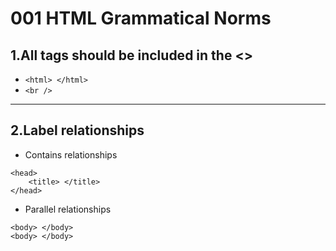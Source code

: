 # 001 HTML Grammatical Norms

## 1.All tags should be included in the <>
+ `<html> </html>`
+ `<br />`

***

## 2.Label relationships
+ Contains relationships
```
<head>
    <title> </title>
</head>
```

+ Parallel relationships
```
<body> </body>
<body> </body>
```